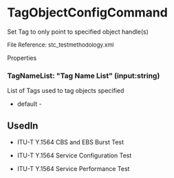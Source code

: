 # TagObjectConfigCommand

Set Tag to only point to specified object handle(s)

<font size="2">File Reference: stc_testmethodology.xml</font>

<text>Properties</text>

### TagNameList: "Tag Name List" (input:string)

List of Tags used to tag objects specified

* default - 
## UsedIn
* ITU-T Y.1564 CBS and EBS Burst Test

* ITU-T Y.1564 Service Configuration Test

* ITU-T Y.1564 Service Performance Test


